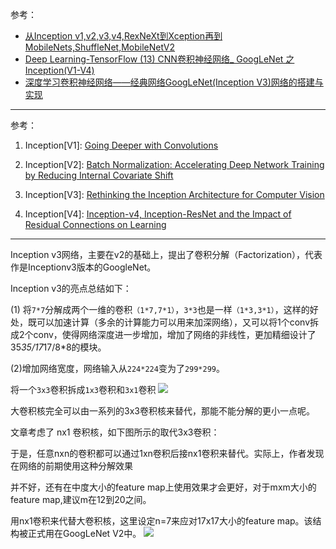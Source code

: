 参考：

- [从Inception v1,v2,v3,v4,RexNeXt到Xception再到MobileNets,ShuffleNet,MobileNetV2](https://blog.csdn.net/qq_14845119/article/details/73648100)
- [Deep Learning-TensorFlow (13) CNN卷积神经网络_ GoogLeNet 之 Inception(V1-V4)](https://blog.csdn.net/diamonjoy_zone/article/details/70576775)
- [深度学习卷积神经网络——经典网络GoogLeNet(Inception V3)网络的搭建与实现](https://blog.csdn.net/loveliuzz/article/details/79135583)
---

参考：

1. Inception[V1]: [Going Deeper with Convolutions](https://arxiv.org/pdf/1409.4842.pdf)

2. Inception[V2]: [Batch Normalization: Accelerating Deep Network Training by Reducing Internal Covariate Shift](https://arxiv.org/abs/1502.03167)

3. Inception[V3]: [Rethinking the Inception Architecture for Computer Vision](https://arxiv.org/abs/1512.00567)

4. Inception[V4]: [Inception-v4, Inception-ResNet and the Impact of Residual Connections on Learning](https://arxiv.org/abs/1602.07261)

---


Inception v3网络，主要在v2的基础上，提出了卷积分解（Factorization），代表作是Inceptionv3版本的GoogleNet。

Inception v3的亮点总结如下：

(1) 将`7*7`分解成两个一维的卷积`（1*7,7*1）`，`3*3`也是一样`（1*3,3*1）`，这样的好处，既可以加速计算（多余的计算能力可以用来加深网络），又可以将1个conv拆成2个conv，使得网络深度进一步增加，增加了网络的非线性，更加精细设计了35*35/17*17/8*8的模块。

(2)增加网络宽度，网络输入从`224*224`变为了`299*299`。

将一个`3x3`卷积拆成`1x3`卷积和`3x1`卷积
![](https://img-blog.csdn.net/20170425211014876?watermark/2/text/aHR0cDovL2Jsb2cuY3Nkbi5uZXQvZGlhbW9uam95X3pvbmU=/font/5a6L5L2T/fontsize/400/fill/I0JBQkFCMA==/dissolve/70/gravity/Center)


大卷积核完全可以由一系列的3x3卷积核来替代，那能不能分解的更小一点呢。

文章考虑了 nx1
 卷积核，如下图所示的取代3x3卷积：

于是，任意nxn的卷积都可以通过1xn卷积后接nx1卷积来替代。实际上，作者发现在网络的前期使用这种分解效果

并不好，还有在中度大小的feature map上使用效果才会更好，对于mxm大小的feature
 map,建议m在12到20之间。

用nx1卷积来代替大卷积核，这里设定n=7来应对17x17大小的feature
 map。该结构被正式用在GoogLeNet V2中。
![](https://img-blog.csdn.net/20180123155323780?watermark/2/text/aHR0cDovL2Jsb2cuY3Nkbi5uZXQvbG92ZWxpdXp6/font/5a6L5L2T/fontsize/400/fill/I0JBQkFCMA==/dissolve/70/gravity/SouthEast)